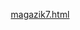 
[magazik7.html](https://github.com/user-attachments/files/22955465/magazik7.html)
<!DOCTYPE html>
<html lang="ru">
<head>
    <meta charset="UTF-8">
    <meta name="viewport" content="width=device-width, initial-scale=1.0">
    <title>Krempai Store</title>
    <style>
        * {
            margin: 0;
            padding: 0;
            box-sizing: border-box;
        }

        body {
            background: linear-gradient(135deg, #1a1a2e 0%, #16213e 100%);
            min-height: 100vh;
            font-family: 'Segoe UI', Tahoma, Geneva, Verdana, sans-serif;
            color: white;
        }

        /* Шапка сайта */
        .header {
            display: flex;
            justify-content: space-between;
            align-items: center;
            padding: 20px 50px;
            background: rgba(22, 33, 62, 0.8);
            backdrop-filter: blur(10px);
            border-bottom: 1px solid rgba(255, 255, 255, 0.1);
            position: sticky;
            top: 0;
            z-index: 100;
        }

        .logo {
            font-size: 32px;
            font-weight: 800;
            text-transform: uppercase;
            letter-spacing: 2px;
            background: linear-gradient(45deg, #ff6b6b, #ffd93d, #6bcf7f, #4d96ff);
            -webkit-background-clip: text;
            -webkit-text-fill-color: transparent;
            background-clip: text;
            text-shadow: 0 0 30px rgba(255, 255, 255, 0.2);
            cursor: pointer;
            transition: transform 0.3s ease;
        }

        .logo:hover {
            transform: scale(1.05);
        }

        .nav-links {
            display: flex;
            gap: 30px;
        }

        .nav-link {
            color: white;
            text-decoration: none;
            font-weight: 600;
            font-size: 16px;
            transition: color 0.3s ease;
            padding: 8px 15px;
            border-radius: 5px;
            cursor: pointer;
        }

        .nav-link:hover {
            color: #ffd93d;
            background: rgba(255, 255, 255, 0.1);
        }

        .auth-buttons {
            display: flex;
            gap: 15px;
        }

        .auth-btn {
            padding: 10px 20px;
            font-size: 16px;
            font-weight: 600;
            border: none;
            border-radius: 8px;
            cursor: pointer;
            transition: all 0.3s ease;
            background: linear-gradient(45deg, #ff6b6b, #ffd93d);
            color: #16213e;
        }

        .auth-btn:hover {
            transform: translateY(-2px);
            box-shadow: 0 5px 15px rgba(0, 0, 0, 0.3);
        }

        /* Основной контент */
        .main-content {
            display: flex;
            flex-direction: column;
            align-items: center;
            justify-content: center;
            padding: 100px 20px;
            text-align: center;
        }

        .welcome-text {
            font-size: 48px;
            font-weight: 700;
            margin-bottom: 30px;
            background: linear-gradient(45deg, #ff6b6b, #ffd93d);
            -webkit-background-clip: text;
            -webkit-text-fill-color: transparent;
            background-clip: text;
        }

        .subtitle {
            font-size: 20px;
            max-width: 600px;
            line-height: 1.6;
            margin-bottom: 40px;
            color: rgba(255, 255, 255, 0.8);
        }

        /* Секции */
        .section {
            padding: 80px 50px;
            display: none;
        }

        .section.active {
            display: block;
        }

        .section-title {
            font-size: 36px;
            font-weight: 700;
            margin-bottom: 40px;
            text-align: center;
            background: linear-gradient(45deg, #ff6b6b, #ffd93d);
            -webkit-background-clip: text;
            -webkit-text-fill-color: transparent;
            background-clip: text;
        }

        /* Валюта */
        .currency-grid {
            display: grid;
            grid-template-columns: repeat(auto-fit, minmax(250px, 1fr));
            gap: 20px;
            max-width: 1200px;
            margin: 0 auto;
        }

        .currency-item {
            background: rgba(255, 255, 255, 0.1);
            border-radius: 10px;
            padding: 25px;
            text-align: center;
            transition: transform 0.3s ease;
            border: 1px solid rgba(255, 255, 255, 0.1);
            display: flex;
            flex-direction: column;
            justify-content: space-between;
        }

        .currency-item:hover {
            transform: translateY(-5px);
            background: rgba(255, 255, 255, 0.15);
        }

        .currency-amount {
            font-size: 24px;
            font-weight: 700;
            margin-bottom: 10px;
        }

        .currency-price {
            font-size: 20px;
            color: #ffd93d;
            margin-bottom: 15px;
        }

        .buy-btn {
            padding: 10px 20px;
            background: linear-gradient(45deg, #ff6b6b, #ffd93d);
            color: #16213e;
            border: none;
            border-radius: 5px;
            font-weight: 600;
            cursor: pointer;
            transition: all 0.3s ease;
        }

        .buy-btn:hover {
            transform: translateY(-2px);
            box-shadow: 0 5px 15px rgba(0, 0, 0, 0.3);
        }

        /* Услуги */
        .services-grid {
            display: grid;
            grid-template-columns: repeat(auto-fit, minmax(300px, 1fr));
            gap: 25px;
            max-width: 1200px;
            margin: 0 auto;
        }

        .service-item {
            background: rgba(255, 255, 255, 0.1);
            border-radius: 10px;
            padding: 25px;
            transition: transform 0.3s ease;
            border: 1px solid rgba(255, 255, 255, 0.1);
            display: flex;
            flex-direction: column;
            justify-content: space-between;
        }

        .service-item:hover {
            transform: translateY(-5px);
            background: rgba(255, 255, 255, 0.15);
        }

        .service-name {
            font-size: 22px;
            font-weight: 700;
            margin-bottom: 15px;
            color: #ffd93d;
        }

        .service-description {
            margin-bottom: 15px;
            line-height: 1.5;
        }

        .service-price {
            font-size: 20px;
            font-weight: 700;
            color: #ff6b6b;
            margin-bottom: 15px;
        }

        /* Отзывы */
        .reviews-container {
            max-width: 800px;
            margin: 0 auto;
        }

        .review-item {
            background: rgba(255, 255, 255, 0.1);
            border-radius: 10px;
            padding: 25px;
            margin-bottom: 20px;
            border: 1px solid rgba(255, 255, 255, 0.1);
        }

        .review-author {
            display: flex;
            align-items: center;
            margin-bottom: 15px;
        }

        .author-avatar {
            width: 50px;
            height: 50px;
            border-radius: 50%;
            background: linear-gradient(45deg, #ff6b6b, #ffd93d);
            display: flex;
            align-items: center;
            justify-content: center;
            font-weight: 700;
            margin-right: 15px;
        }

        .author-name {
            font-size: 18px;
            font-weight: 700;
        }

        .review-text {
            line-height: 1.6;
        }

        /* Техподдержка */
        .support-container {
            max-width: 600px;
            margin: 0 auto;
            text-align: center;
        }

        .support-text {
            font-size: 20px;
            margin-bottom: 30px;
            line-height: 1.6;
        }

        .tg-button {
            display: inline-block;
            padding: 15px 30px;
            background: linear-gradient(45deg, #0088cc, #00a2ff);
            color: white;
            text-decoration: none;
            border-radius: 10px;
            font-weight: 700;
            font-size: 18px;
            transition: transform 0.3s ease;
        }

        .tg-button:hover {
            transform: translateY(-3px);
            box-shadow: 0 5px 15px rgba(0, 136, 204, 0.4);
        }

        /* Модальные окна */
        .modal {
            display: none;
            position: fixed;
            top: 0;
            left: 0;
            width: 100%;
            height: 100%;
            background-color: rgba(0, 0, 0, 0.7);
            z-index: 1000;
            align-items: center;
            justify-content: center;
        }

        .modal-content {
            background: linear-gradient(135deg, #1a1a2e 0%, #16213e 100%);
            padding: 30px;
            border-radius: 15px;
            width: 90%;
            max-width: 500px;
            box-shadow: 0 10px 30px rgba(0, 0, 0, 0.5);
            border: 1px solid rgba(255, 255, 255, 0.1);
        }

        .modal h2 {
            text-align: center;
            margin-bottom: 20px;
            background: linear-gradient(45deg, #ff6b6b, #ffd93d);
            -webkit-background-clip: text;
            -webkit-text-fill-color: transparent;
            background-clip: text;
        }

        .form-group {
            margin-bottom: 20px;
        }

        .form-group label {
            display: block;
            margin-bottom: 8px;
            font-weight: 600;
        }

        .form-group input {
            width: 100%;
            padding: 12px;
            border-radius: 8px;
            border: 1px solid rgba(255, 255, 255, 0.2);
            background-color: rgba(255, 255, 255, 0.1);
            color: white;
            font-size: 16px;
        }

        .optional {
            font-size: 12px;
            color: rgba(255, 255, 255, 0.6);
            font-style: italic;
        }

        .submit-btn {
            width: 100%;
            padding: 12px;
            background: linear-gradient(45deg, #ff6b6b, #ffd93d);
            color: #16213e;
            border: none;
            border-radius: 8px;
            font-size: 18px;
            font-weight: 600;
            cursor: pointer;
            transition: all 0.3s ease;
        }

        .submit-btn:hover {
            transform: translateY(-2px);
            box-shadow: 0 5px 15px rgba(0, 0, 0, 0.3);
        }

        .close {
            position: absolute;
            top: 15px;
            right: 20px;
            color: white;
            font-size: 30px;
            cursor: pointer;
        }

        /* Окно оплаты */
        .payment-info {
            background: rgba(255, 255, 255, 0.1);
            padding: 20px;
            border-radius: 10px;
            margin-bottom: 20px;
            text-align: center;
        }

        .card-number {
            font-size: 18px;
            font-weight: 700;
            margin-bottom: 10px;
            letter-spacing: 2px;
        }

        .copy-btn {
            padding: 8px 15px;
            background: linear-gradient(45deg, #6bcf7f, #4d96ff);
            color: white;
            border: none;
            border-radius: 5px;
            cursor: pointer;
            font-weight: 600;
        }

        .payment-text {
            margin-top: 15px;
            line-height: 1.5;
        }

        /* Админ панель */
        .admin-panel {
            background: rgba(255, 255, 255, 0.1);
            border-radius: 10px;
            padding: 25px;
            margin-top: 30px;
            display: none;
        }

        .admin-title {
            font-size: 24px;
            font-weight: 700;
            margin-bottom: 20px;
            color: #ff6b6b;
            text-align: center;
        }

        .orders-list {
            max-height: 300px;
            overflow-y: auto;
        }

        .order-item {
            background: rgba(255, 255, 255, 0.05);
            padding: 15px;
            border-radius: 8px;
            margin-bottom: 10px;
            border-left: 4px solid #ffd93d;
        }

        .order-info {
            display: flex;
            justify-content: space-between;
            margin-bottom: 5px;
        }

        .order-product {
            font-weight: 600;
        }

        .order-status {
            padding: 3px 10px;
            border-radius: 15px;
            font-size: 12px;
            font-weight: 600;
        }

        .status-pending {
            background: rgba(255, 219, 61, 0.2);
            color: #ffd93d;
        }

        .status-completed {
            background: rgba(107, 207, 127, 0.2);
            color: #6bcf7f;
        }

        .user-info {
            display: flex;
            align-items: center;
            gap: 15px;
            display: none;
        }

        .user-greeting {
            font-weight: 600;
        }

        .logout-btn {
            padding: 8px 15px;
            background: linear-gradient(45deg, #ff6b6b, #ffd93d);
            color: #16213e;
            border: none;
            border-radius: 5px;
            cursor: pointer;
            font-weight: 600;
        }
    </style>
</head>
<body>
    <!-- Шапка сайта -->
    <div class="header">
        <div class="logo" id="logo">Krempai Store</div>
        
        <div class="nav-links">
            <div class="nav-link" data-section="currency">Валюта</div>
            <div class="nav-link" data-section="services">Услуги</div>
            <div class="nav-link" data-section="reviews">Отзывы</div>
            <div class="nav-link" data-section="support">Тех поддержка</div>
        </div>
        
        <div class="auth-buttons" id="authButtons">
            <button class="auth-btn" id="loginBtn">Вход</button>
            <button class="auth-btn" id="registerBtn">Регистрация</button>
        </div>
        
        <div class="user-info" id="userInfo">
            <span class="user-greeting">Привет, <span id="userName"></span>!</span>
            <button class="logout-btn" id="logoutBtn">Выйти</button>
        </div>
    </div>

    <!-- Основной контент -->
    <div class="main-content" id="mainContent">
        <h1 class="welcome-text">Добро пожаловать в Krempai Store</h1>
        <p class="subtitle">Лучший магазин для покупки игровой валюты, услуг и многого другого. Безопасные сделки, быстрая доставка и круглосуточная поддержка.</p>
        
        <!-- Админ панель (только для Krempai@gmail.com) -->
        <div class="admin-panel" id="adminPanel">
            <h2 class="admin-title">Панель администратора</h2>
            <div class="orders-list" id="ordersList">
                <!-- Заказы будут добавляться здесь -->
            </div>
        </div>
    </div>

    <!-- Секция Валюта -->
    <div class="section" id="currencySection">
        <h2 class="section-title">Игровая Валюта</h2>
        <div class="currency-grid">
            <div class="currency-item">
                <div class="currency-amount">100кк</div>
                <div class="currency-price">50 грн</div>
                <button class="buy-btn" data-product="100кк" data-price="50">Купить</button>
            </div>
            <div class="currency-item">
                <div class="currency-amount">50кк</div>
                <div class="currency-price">25 грн</div>
                <button class="buy-btn" data-product="50кк" data-price="25">Купить</button>
            </div>
            <div class="currency-item">
                <div class="currency-amount">150кк</div>
                <div class="currency-price">75 грн</div>
                <button class="buy-btn" data-product="150кк" data-price="75">Купить</button>
            </div>
            <div class="currency-item">
                <div class="currency-amount">200кк</div>
                <div class="currency-price">100 грн</div>
                <button class="buy-btn" data-product="200кк" data-price="100">Купить</button>
            </div>
            <div class="currency-item">
                <div class="currency-amount">250кк</div>
                <div class="currency-price">125 грн</div>
                <button class="buy-btn" data-product="250кк" data-price="125">Купить</button>
            </div>
            <div class="currency-item">
                <div class="currency-amount">300кк</div>
                <div class="currency-price">150 грн</div>
                <button class="buy-btn" data-product="300кк" data-price="150">Купить</button>
            </div>
        </div>
    </div>

    <!-- Секция Услуги -->
    <div class="section" id="servicesSection">
        <h2 class="section-title">Услуги</h2>
        <div class="services-grid">
            <div class="service-item">
                <div class="service-name">Постройка фармилки криперов</div>
                <div class="service-description">Строительство эффективной фармилки криперов для получения большого количества пороха.</div>
                <div class="service-price">100 грн</div>
                <button class="buy-btn" data-product="Постройка фармилки криперов" data-price="100">Купить</button>
            </div>
            <div class="service-item">
                <div class="service-name">Постройка фармилки криперов 50/50</div>
                <div class="service-description">Улучшенная версия фармилки с увеличенной эффективностью и надежностью.</div>
                <div class="service-price">200 грн</div>
                <button class="buy-btn" data-product="Постройка фармилки криперов 50/50" data-price="200">Купить</button>
            </div>
            <div class="service-item">
                <div class="service-name">Постройка зельеварки</div>
                <div class="service-description">Создание автоматизированной зельеварки для приготовления различных зелий.</div>
                <div class="service-price">150 грн</div>
                <button class="buy-btn" data-product="Постройка зельеварки" data-price="150">Купить</button>
            </div>
        </div>
    </div>

    <!-- Секция Отзывы -->
    <div class="section" id="reviewsSection">
        <h2 class="section-title">Отзывы</h2>
        <div class="reviews-container">
            <div class="review-item">
                <div class="review-author">
                    <div class="author-avatar">B</div>
                    <div class="author-name">Bro9i</div>
                </div>
                <div class="review-text">
                    Отличный магазин! Купил 100кк валюты, все пришло мгновенно. Очень доволен обслуживанием и скоростью доставки. Рекомендую!
                </div>
            </div>
            <div class="review-item">
                <div class="review-author">
                    <div class="author-avatar">F</div>
                    <div class="author-name">Fluger</div>
                </div>
                <div class="review-text">
                    Заказывал постройку фармилки криперов. Сделали все качественно и быстро. Теперь у меня много пороха для крафта! Спасибо Krempai Store!
                </div>
            </div>
        </div>
    </div>

    <!-- Секция Техподдержка -->
    <div class="section" id="supportSection">
        <h2 class="section-title">Техническая Поддержка</h2>
        <div class="support-container">
            <p class="support-text">
                Если у вас возникли вопросы или проблемы, наши специалисты всегда готовы помочь. Напишите нам в Telegram, и мы оперативно решим ваш вопрос.
            </p>
            <a href="https://t.me/KrempaiiiMZ" class="tg-button" target="_blank">Написать в Telegram</a>
        </div>
    </div>

    <!-- Модальные окна -->
    <div class="modal" id="loginModal">
        <div class="modal-content">
            <span class="close" id="closeLogin">&times;</span>
            <h2>Вход в аккаунт</h2>
            <form id="loginForm">
                <div class="form-group">
                    <label for="loginEmail">Email:</label>
                    <input type="email" id="loginEmail" required>
                </div>
                <div class="form-group">
                    <label for="loginPassword">Пароль:</label>
                    <input type="password" id="loginPassword" required>
                </div>
                <button type="submit" class="submit-btn">Войти</button>
            </form>
        </div>
    </div>

    <div class="modal" id="registerModal">
        <div class="modal-content">
            <span class="close" id="closeRegister">&times;</span>
            <h2>Регистрация</h2>
            <form id="registerForm">
                <div class="form-group">
                    <label for="registerName">Имя:</label>
                    <input type="text" id="registerName" required>
                </div>
                <div class="form-group">
                    <label for="registerEmail">Email:</label>
                    <input type="email" id="registerEmail" required>
                </div>
                <div class="form-group">
                    <label for="registerPassword">Пароль:</label>
                    <input type="password" id="registerPassword" required>
                </div>
                <button type="submit" class="submit-btn">Зарегистрироваться</button>
            </form>
        </div>
    </div>

    <!-- Модальное окно оплаты -->
    <div class="modal" id="paymentModal">
        <div class="modal-content">
            <span class="close" id="closePayment">&times;</span>
            <h2>Оформление заказа</h2>
            
            <div class="payment-info">
                <div class="card-number" id="cardNumber">5375 4141 1234 5678</div>
                <button class="copy-btn" id="copyCardBtn">Скопировать</button>
                <div class="payment-text">
                    Переведите <span id="paymentAmount">0</span> грн на указанную карту. После оплаты пришлите скриншот чека в техподдержку.
                </div>
            </div>
            
            <form id="orderForm">
                <div class="form-group">
                    <label for="serverNickname">Ваш ник на сервере:</label>
                    <input type="text" id="serverNickname" required>
                </div>
                <div class="form-group">
                    <label for="promoCode">Промокод: <span class="optional">(не обязательно)</span></label>
                    <input type="text" id="promoCode">
                </div>
                <button type="submit" class="submit-btn">Подтвердить заказ</button>
            </form>
        </div>
    </div>

    <script>
        // Элементы DOM
        const logo = document.getElementById('logo');
        const loginBtn = document.getElementById('loginBtn');
        const registerBtn = document.getElementById('registerBtn');
        const loginModal = document.getElementById('loginModal');
        const registerModal = document.getElementById('registerModal');
        const paymentModal = document.getElementById('paymentModal');
        const closeLogin = document.getElementById('closeLogin');
        const closeRegister = document.getElementById('closeRegister');
        const closePayment = document.getElementById('closePayment');
        const loginForm = document.getElementById('loginForm');
        const registerForm = document.getElementById('registerForm');
        const orderForm = document.getElementById('orderForm');
        const userInfo = document.getElementById('userInfo');
        const userName = document.getElementById('userName');
        const logoutBtn = document.getElementById('logoutBtn');
        const authButtons = document.getElementById('authButtons');
        const mainContent = document.getElementById('mainContent');
        const navLinks = document.querySelectorAll('.nav-link');
        const sections = document.querySelectorAll('.section');
        const buyButtons = document.querySelectorAll('.buy-btn');
        const paymentAmount = document.getElementById('paymentAmount');
        const cardNumber = document.getElementById('cardNumber');
        const copyCardBtn = document.getElementById('copyCardBtn');
        const adminPanel = document.getElementById('adminPanel');
        const ordersList = document.getElementById('ordersList');

        // Текущий выбранный товар
        let currentProduct = null;
        let currentPrice = null;

        // Прокрутка к началу страницы при клике на логотип
        logo.addEventListener('click', () => {
            window.scrollTo({ top: 0, behavior: 'smooth' });
            showSection('main');
        });

        // Навигация по разделам
        navLinks.forEach(link => {
            link.addEventListener('click', () => {
                const section = link.getAttribute('data-section');
                showSection(section);
            });
        });

        // Функция показа раздела
        function showSection(sectionId) {
            // Скрыть все секции
            sections.forEach(section => {
                section.classList.remove('active');
            });
            mainContent.style.display = 'none';
            
            // Показать выбранную секцию
            if (sectionId === 'main') {
                mainContent.style.display = 'flex';
            } else {
                document.getElementById(sectionId + 'Section').classList.add('active');
            }
            
            // Прокрутить к началу
            window.scrollTo({ top: 0, behavior: 'smooth' });
        }

        // Обработка кнопок "Купить"
        buyButtons.forEach(button => {
            button.addEventListener('click', () => {
                currentProduct = button.getAttribute('data-product');
                currentPrice = button.getAttribute('data-price');
                
                paymentAmount.textContent = currentPrice;
                paymentModal.style.display = 'flex';
            });
        });

        // Копирование номера карты
        copyCardBtn.addEventListener('click', () => {
            navigator.clipboard.writeText(cardNumber.textContent)
                .then(() => {
                    copyCardBtn.textContent = 'Скопировано!';
                    setTimeout(() => {
                        copyCardBtn.textContent = 'Скопировать';
                    }, 2000);
                })
                .catch(err => {
                    console.error('Ошибка копирования: ', err);
                });
        });

        // Оформление заказа
        orderForm.addEventListener('submit', (e) => {
            e.preventDefault();
            
            const nickname = document.getElementById('serverNickname').value;
            const promoCode = document.getElementById('promoCode').value;
            
            // Создание заказа
            const order = {
                id: Date.now(),
                product: currentProduct,
                price: currentPrice,
                nickname: nickname,
                promoCode: promoCode,
                status: 'pending',
                date: new Date().toLocaleString()
            };
            
            // Сохранение заказа
            const orders = JSON.parse(localStorage.getItem('orders')) || [];
            orders.push(order);
            localStorage.setItem('orders', JSON.stringify(orders));
            
            // Обновление админ панели
            updateAdminPanel();
            
            // Закрытие модального окна
            paymentModal.style.display = 'none';
            orderForm.reset();
            
            alert('Заказ успешно оформлен! После оплаты пришлите скриншот в техподдержку.');
        });

        // Проверка авторизации при загрузке страницы
        document.addEventListener('DOMContentLoaded', function() {
            const user = JSON.parse(localStorage.getItem('currentUser'));
            if (user) {
                showUserInfo(user);
                
                // Показать админ панель для Krempai@gmail.com
                if (user.email === 'Krempai@gmail.com') {
                    adminPanel.style.display = 'block';
                    updateAdminPanel();
                }
            }
        });

        // Открытие модальных окон
        loginBtn.addEventListener('click', () => {
            loginModal.style.display = 'flex';
        });

        registerBtn.addEventListener('click', () => {
            registerModal.style.display = 'flex';
        });

        // Закрытие модальных окон
        closeLogin.addEventListener('click', () => {
            loginModal.style.display = 'none';
        });

        closeRegister.addEventListener('click', () => {
            registerModal.style.display = 'none';
        });

        closePayment.addEventListener('click', () => {
            paymentModal.style.display = 'none';
        });

        // Закрытие модальных окон при клике вне их
        window.addEventListener('click', (e) => {
            if (e.target === loginModal) {
                loginModal.style.display = 'none';
            }
            if (e.target === registerModal) {
                registerModal.style.display = 'none';
            }
            if (e.target === paymentModal) {
                paymentModal.style.display = 'none';
            }
        });

        // Обработка формы входа
        loginForm.addEventListener('submit', (e) => {
            e.preventDefault();
            
            const email = document.getElementById('loginEmail').value;
            const password = document.getElementById('loginPassword').value;
            
            // Получаем пользователей из localStorage
            const users = JSON.parse(localStorage.getItem('users')) || [];
            
            // Проверяем существование пользователя
            const user = users.find(u => u.email === email && u.password === password);
            
            if (user) {
                // Сохраняем текущего пользователя
                localStorage.setItem('currentUser', JSON.stringify(user));
                showUserInfo(user);
                
                // Показать админ панель для Krempai@gmail.com
                if (user.email === 'Krempai@gmail.com') {
                    adminPanel.style.display = 'block';
                    updateAdminPanel();
                }
                
                loginModal.style.display = 'none';
                loginForm.reset();
            } else {
                alert('Неверный email или пароль!');
            }
        });

        // Обработка формы регистрации
        registerForm.addEventListener('submit', (e) => {
            e.preventDefault();
            
            const name = document.getElementById('registerName').value;
            const email = document.getElementById('registerEmail').value;
            const password = document.getElementById('registerPassword').value;
            
            // Получаем пользователей из localStorage
            const users = JSON.parse(localStorage.getItem('users')) || [];
            
            // Проверяем, не зарегистрирован ли уже такой email
            if (users.find(u => u.email === email)) {
                alert('Пользователь с таким email уже зарегистрирован!');
                return;
            }
            
            // Добавляем нового пользователя
            const newUser = { name, email, password };
            users.push(newUser);
            localStorage.setItem('users', JSON.stringify(users));
            
            // Автоматически входим после регистрации
            localStorage.setItem('currentUser', JSON.stringify(newUser));
            showUserInfo(newUser);
            
            // Показать админ панель для Krempai@gmail.com
            if (newUser.email === 'Krempai@gmail.com') {
                adminPanel.style.display = 'block';
                updateAdminPanel();
            }
            
            registerModal.style.display = 'none';
            registerForm.reset();
            
            alert('Регистрация прошла успешно!');
        });

        // Выход из аккаунта
        logoutBtn.addEventListener('click', () => {
            localStorage.removeItem('currentUser');
            userInfo.style.display = 'none';
            authButtons.style.display = 'flex';
            adminPanel.style.display = 'none';
        });

        // Показать информацию о пользователе
        function showUserInfo(user) {
            userName.textContent = user.name;
            userInfo.style.display = 'flex';
            authButtons.style.display = 'none';
        }

        // Обновление админ панели
        function updateAdminPanel() {
            const orders = JSON.parse(localStorage.getItem('orders')) || [];
            
            if (orders.length === 0) {
                ordersList.innerHTML = '<p>Заказов пока нет</p>';
                return;
            }
            
            ordersList.innerHTML = '';
            orders.forEach(order => {
                const orderElement = document.createElement('div');
                orderElement.className = 'order-item';
                orderElement.innerHTML = `
                    <div class="order-info">
                        <span class="order-product">${order.product}</span>
                        <span class="order-status ${order.status === 'pending' ? 'status-pending' : 'status-completed'}">${order.status === 'pending' ? 'Ожидает оплаты' : 'Выполнен'}</span>
                    </div>
                    <div>Ник: ${order.nickname}</div>
                    <div>Сумма: ${order.price} грн</div>
                    <div>Дата: ${order.date}</div>
                    ${order.promoCode ? `<div>Промокод: ${order.promoCode}</div>` : ''}
                `;
                ordersList.appendChild(orderElement);
            });
        }
    </script>
</body>
</html>
